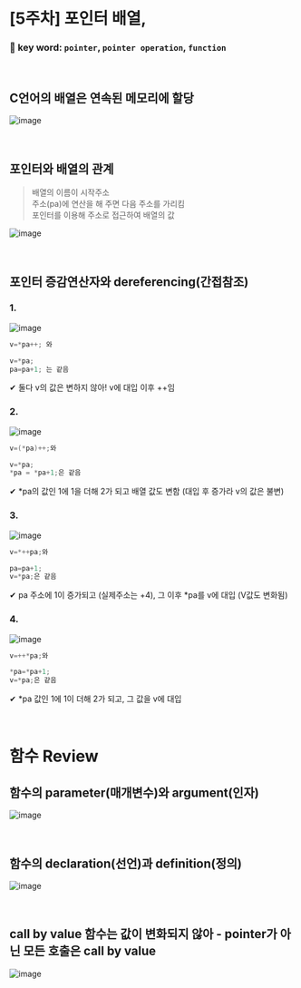 # [5주차] 포인터 배열, 

### 🔑 key word: `pointer`,  `pointer operation`, `function`   
<br>  

## C언어의 배열은 연속된 메모리에 할당  
![image](https://user-images.githubusercontent.com/61939286/134564060-fdeb7223-7f3a-46b8-9471-9cd23a8b080c.png)  

<br>  
  
## 포인터와 배열의 관계  
> 배열의 이름이 시작주소  
> 주소(pa)에 연산을 해 주면 다음 주소를 가리킴  
> 포인터를 이용해 주소로 접근하여 배열의 값   

![image](https://user-images.githubusercontent.com/61939286/134564791-5e08acbc-7d16-4c42-a4b0-13bcaac4a909.png)  


<br>  
  
## 포인터 증감연산자와 dereferencing(간접참조)  

### 1.
![image](https://user-images.githubusercontent.com/61939286/134565901-4db5ef68-b215-4ea0-854b-7e63d7855998.png)  

```c
v=*pa++; 와

v=*pa;
pa=pa+1; 는 같음
```
✔ 둘다 v의 값은 변하지 않아! v에 대입 이후 ++임  

### 2. 
![image](https://user-images.githubusercontent.com/61939286/134566541-0da519f1-3e15-4bf9-b861-f83f2ba46bf0.png)  

```c
v=(*pa)++;와

v=*pa;
*pa = *pa+1;은 같음
```
✔ *pa의 값인 1에 1을 더해 2가 되고 배열 값도 변함  (대입 후 증가라 v의 값은 불변)

### 3. 
![image](https://user-images.githubusercontent.com/61939286/134567019-7e770603-73dd-4d0c-b1ab-e1a8356bd1ab.png)  

```c
v=*++pa;와

pa=pa+1;
v=*pa;은 같음
```
✔ pa 주소에 1이 증가되고 (실제주소는 +4), 그 이후 *pa를 v에 대입 (V값도 변화됨)  


### 4. 
![image](https://user-images.githubusercontent.com/61939286/134567493-bd2c9fe6-501d-4bb4-9769-531a88edc8a8.png)


```c
v=++*pa;와

*pa=*pa+1;
v=*pa;은 같음
```
✔ *pa 값인 1에 1이 더해 2가 되고, 그 값을 v에 대입  

<br>  


# 함수 Review   

## 함수의 parameter(매개변수)와 argument(인자)  
![image](https://user-images.githubusercontent.com/61939286/134567987-2824bce6-7eb8-4643-8130-3130cb6fae80.png)  

<br>  

## 함수의 declaration(선언)과 definition(정의)  
![image](https://user-images.githubusercontent.com/61939286/134568340-ba9605c1-7fd2-45d3-bfe5-f5249d0e61c2.png)  

<br>  

## call by value 함수는 값이 변화되지 않아 - pointer가 아닌 모든 호출은 call by value  
![image](https://user-images.githubusercontent.com/61939286/134568658-45f8e927-1d34-448c-8f0f-ecbe35cc34f7.png)  


